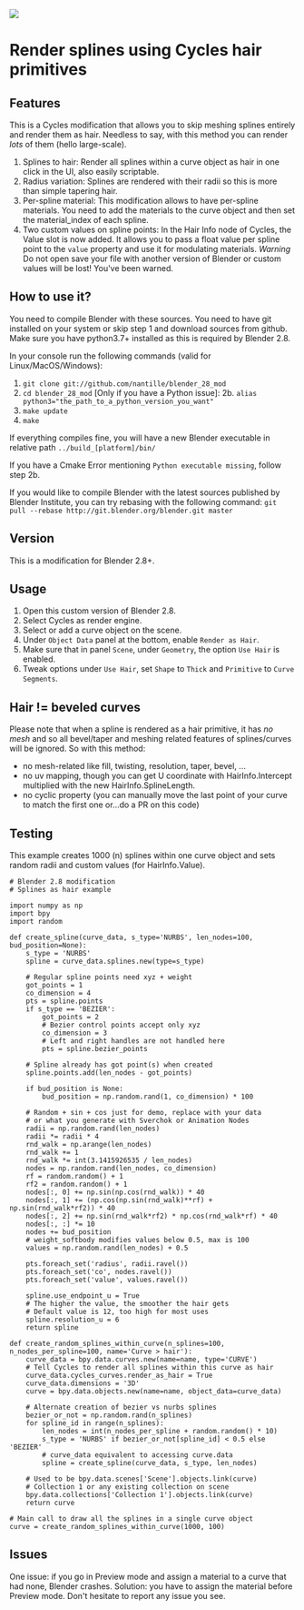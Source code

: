 ![](https://www.antillevisuals.com/technical-research/cycles_mod_splines_as_hair.jpg)

# Render splines using Cycles hair primitives

## Features
This is a Cycles modification that allows you to skip meshing splines entirely and render them as hair. Needless to say, with this method you can render *lots* of them (hello large-scale).
1. Splines to hair:
Render all splines within a curve object as hair in one click in the UI, also easily scriptable.
2. Radius variation:
Splines are rendered with their radii so this is more than simple tapering hair.
3. Per-spline material:
This modification allows to have per-spline materials. You need to add the materials to the curve object and then set the material_index of each spline.
4. Two custom values on spline points:
In the Hair Info node of Cycles, the Value slot is now added. It allows you to pass a float value per spline point to the `value` property and use it for modulating materials. 
*Warning* Do not open save your file with another version of Blender or custom values will be lost! You've been warned.

## How to use it?
You need to compile Blender with these sources. You need to have git installed on your system or skip step 1 and download sources from github.
Make sure you have python3.7+ installed as this is required by Blender 2.8.

In your console run the following commands (valid for Linux/MacOS/Windows):
1. `git clone git://github.com/nantille/blender_28_mod`
2. `cd blender_28_mod`
[Only if you have a Python issue]: 2b. `alias python3="the_path_to_a_python_version_you_want"`
3. `make update`
4. `make`

If everything compiles fine, you will have a new Blender executable in relative path `../build_[platform]/bin/`

If you have a Cmake Error mentioning `Python executable missing`, follow step 2b.

If you would like to compile Blender with the latest sources published by Blender Institute,
you can try rebasing with the following command:
`git pull --rebase http://git.blender.org/blender.git master`

## Version
This is a modification for Blender 2.8+.

## Usage
1. Open this custom version of Blender 2.8.
2. Select Cycles as render engine.
3. Select or add a curve object on the scene.
4. Under `Object Data` panel at the bottom, enable `Render as Hair`.
5. Make sure that in panel `Scene`, under `Geometry`, the option `Use Hair` is enabled.
6. Tweak options under `Use Hair`, set `Shape` to `Thick` and `Primitive` to `Curve Segments`.

## Hair != beveled curves
Please note that when a spline is rendered as a hair primitive, it has *no mesh* and so all bevel/taper and meshing related features of splines/curves will be ignored.
So with this method:
- no mesh-related like fill, twisting, resolution, taper, bevel, ...
- no uv mapping, though you can get U coordinate with HairInfo.Intercept multiplied with the new HairInfo.SplineLength.
- no cyclic property (you can manually move the last point of your curve to match the first one or...do a PR on this code)

## Testing
This example creates 1000 (n) splines within one curve object and sets random radii and custom values (for HairInfo.Value).

    # Blender 2.8 modification
    # Splines as hair example

    import numpy as np
    import bpy
    import random

    def create_spline(curve_data, s_type='NURBS', len_nodes=100, bud_position=None):
        s_type = 'NURBS'
        spline = curve_data.splines.new(type=s_type)

        # Regular spline points need xyz + weight
        got_points = 1
        co_dimension = 4
        pts = spline.points
        if s_type == 'BEZIER':
            got_points = 2
            # Bezier control points accept only xyz
            co_dimension = 3
            # Left and right handles are not handled here
            pts = spline.bezier_points

        # Spline already has got point(s) when created
        spline.points.add(len_nodes - got_points)

        if bud_position is None:
            bud_position = np.random.rand(1, co_dimension) * 100

        # Random + sin + cos just for demo, replace with your data
        # or what you generate with Sverchok or Animation Nodes
        radii = np.random.rand(len_nodes)
        radii *= radii * 4
        rnd_walk = np.arange(len_nodes)
        rnd_walk += 1
        rnd_walk *= int(3.1415926535 / len_nodes)
        nodes = np.random.rand(len_nodes, co_dimension)
        rf = random.random() + 1
        rf2 = random.random() + 1
        nodes[:, 0] += np.sin(np.cos(rnd_walk)) * 40
        nodes[:, 1] += (np.cos(np.sin(rnd_walk)**rf) + np.sin(rnd_walk*rf2)) * 40
        nodes[:, 2] += np.sin(rnd_walk*rf2) * np.cos(rnd_walk*rf) * 40
        nodes[:, :] *= 10
        nodes += bud_position
        # weight_softbody modifies values below 0.5, max is 100
        values = np.random.rand(len_nodes) + 0.5

        pts.foreach_set('radius', radii.ravel())
        pts.foreach_set('co', nodes.ravel())
        pts.foreach_set('value', values.ravel())

        spline.use_endpoint_u = True
        # The higher the value, the smoother the hair gets
        # Default value is 12, too high for most uses
        spline.resolution_u = 6
        return spline

    def create_random_splines_within_curve(n_splines=100, n_nodes_per_spline=100, name='Curve > hair'):
        curve_data = bpy.data.curves.new(name=name, type='CURVE')
        # Tell Cycles to render all splines within this curve as hair 
        curve_data.cycles_curves.render_as_hair = True
        curve_data.dimensions = '3D'
        curve = bpy.data.objects.new(name=name, object_data=curve_data)

        # Alternate creation of bezier vs nurbs splines
        bezier_or_not = np.random.rand(n_splines)
        for spline_id in range(n_splines):
            len_nodes = int(n_nodes_per_spline + random.random() * 10)
            s_type = 'NURBS' if bezier_or_not[spline_id] < 0.5 else 'BEZIER'
            # curve_data equivalent to accessing curve.data
            spline = create_spline(curve_data, s_type, len_nodes)

        # Used to be bpy.data.scenes['Scene'].objects.link(curve)
        # Collection 1 or any existing collection on scene
        bpy.data.collections['Collection 1'].objects.link(curve)
        return curve

    # Main call to draw all the splines in a single curve object
    curve = create_random_splines_within_curve(1000, 100)

## Issues
One issue: if you go in Preview mode and assign a material to a curve that had none, Blender crashes. 
Solution: you have to assign the material before Preview mode.
Don't hesitate to report any issue you see.
